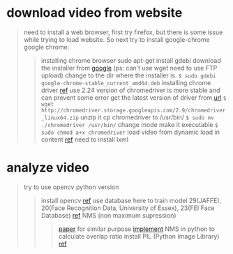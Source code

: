 # download video from website 
> need to install a web browser, first try firefox, but there is some issue while trying to load website. So next try to install google-chrome
> google chrome: 
>> installing chrome browser
>> sudo apt-get install gdebi
>> download the installer from [google](https://www.google.com/chrome/browser/desktop/index.html) (ps: can't use wget need to use FTP upload)
>> change to the dir where the installer is. `$ sudo gdebi google-chrome-stable_current_amd64.deb`
> installing chrome driver [ref](https://developers.supportbee.com/blog/setting-up-cucumber-to-run-with-Chrome-on-Linux/)
>> use 2.24 version of chromedriver is more stable and can prevent some error
>> get the latest version of driver from [url](http://chromedriver.storage.googleapis.com/index.html) `$ wget http://chromedriver.storage.googleapis.com/2.9/chromedriver_linux64.zip` 
>> unzip it
>> cp chromedriver to /usr/bin/ `$ sudo mv ./chromedriver /usr/bin/`
>> change mode make it executable `$ sudo chmod a+x chromedriver`
> load video from dynamic load in content [ref](https://dvenkatsagar.github.io/tutorials/python/2015/10/26/ddlv/) 
> need to install lxml

# analyze video 
> try to use opencv python version
>> install opencv [ref](http://milq.github.io/install-opencv-ubuntu-debian/)
> use database here to train model 29(JAFFE), 20(Face Recognition Data, University of Essex), 23(FEI Face Database) [ref](https://www.kairos.com/blog/60-facial-recognition-databases)
>> NMS (non maximum supression)
>>> [paper](https://lirias.kuleuven.be/bitstream/123456789/506283/1/3924_postprint.pdf) for similar purpose 
>>> [implement](http://www.pyimagesearch.com/2014/11/17/non-maximum-suppression-object-detection-python) NMS in python to calculate overlap ratio
>> install PIL (Python Image Library) [ref](http://askubuntu.com/questions/507459/pil-install-in-ubuntu-14-04-1-lts)

